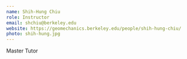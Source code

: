 ```yaml
---
name: Shih-Hung Chiu
role: Instructor
email: shchiu@berkeley.edu
website: https://geomechanics.berkeley.edu/people/shih-hung-chiu/
photo: shih-hung.jpg
---
```


Master Tutor
